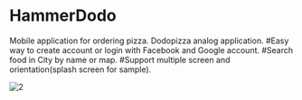 # HammerDodo

Mobile application for ordering pizza. Dodopizza analog application.
#Easy way to create account or login with Facebook and Google account.
#Search food in City by name or map.
#Support multiple screen and orientation(splash screen for sample).



![2](https://user-images.githubusercontent.com/55693215/123382620-cf07b200-d59a-11eb-8356-a97189b02760.png)
